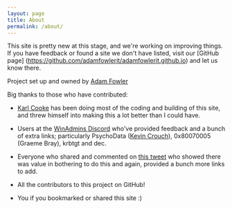 ```yaml
---
layout: page
title: About
permalink: /about/
---
```


This site is pretty new at this stage, and we're working on improving things. If you have feedback or found a site we don't have listed, visit our [GitHub page] (https://github.com/adamfowlerit/adamfowlerit.github.io) and let us know there.

Project set up and owned by [Adam Fowler](https://adamfowlerit.com)

Big thanks to those who have contributed:

- [Karl Cooke](https://twitter.com/Karl_ITNerd) has been doing most of the coding and building of this site, and threw himself into making this a lot better than I could have.

- Users at the [WinAdmins Discord](https://winadmins.io/discord) who've provided feedback and a bunch of extra links; particularly PsychoData ([Kevin Crouch](https://www.linkedin.com/in/kevincrouch4/)), 0x80070005 (Graeme Bray), krbtgt and dec.

- Everyone who shared and commented on [this tweet](https://twitter.com/AdamFowler_IT/status/1321959895839600640) who showed there was value in bothering to do this and again, provided a bunch more links to add.

- All the contributors to this project on GitHub!

- You if you bookmarked or shared this site :)
